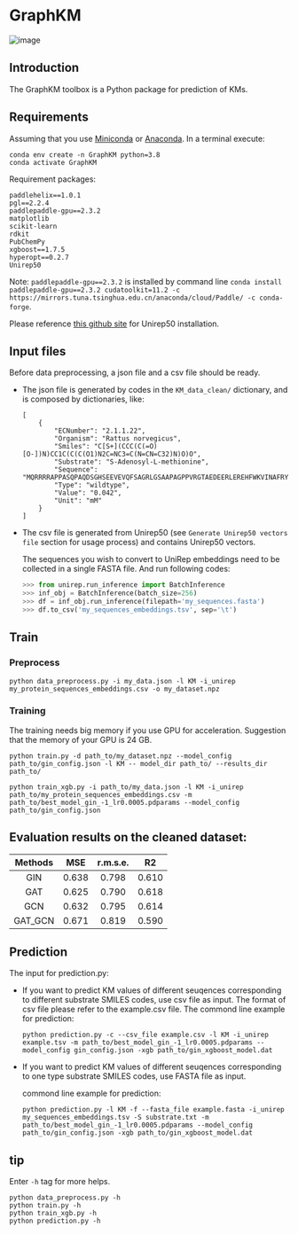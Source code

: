 # GraphKM
![image](https://github.com/realHXiao/GraphKM/assets/71002556/cb30a0a9-3c48-432c-b1b9-173201875144)


## Introduction
The GraphKM toolbox is a Python package for prediction of KMs. 
## Requirements
Assuming that you use [Miniconda](https://docs.conda.io/en/latest/miniconda.html) or [Anaconda](https://www.anaconda.com/). In a terminal execute: 
```
conda env create -n GraphKM python=3.8
conda activate GraphKM
```
 Requirement packages: 
```
paddlehelix==1.0.1
pgl==2.2.4
paddlepaddle-gpu==2.3.2
matplotlib
scikit-learn
rdkit
PubChemPy
xgboost==1.7.5
hyperopt==0.2.7
Unirep50
```
Note: ``paddlepaddle-gpu==2.3.2`` is installed by command line ``conda install paddlepaddle-gpu==2.3.2 cudatoolkit=11.2 -c https://mirrors.tuna.tsinghua.edu.cn/anaconda/cloud/Paddle/ -c conda-forge``. 

Please reference [this github site](https://github.com/EngqvistLab/UniRep50) for Unirep50 installation. 

## Input files
Before data preprocessing, a json file and a csv file should be ready. 

+ The json file is generated by codes in the `KM_data_clean/` dictionary, and is composed by dictionaries, like:
    ```
    [
        {
            "ECNumber": "2.1.1.22",
            "Organism": "Rattus norvegicus",
            "Smiles": "C[S+](CCC(C(=O)[O-])N)CC1C(C(C(O1)N2C=NC3=C(N=CN=C32)N)O)O",
            "Substrate": "S-Adenosyl-L-methionine",
            "Sequence": "MQRRRRAPPASQPAQDSGHSEEVEVQFSAGRLGSAAPAGPPVRGTAEDEERLEREHFWKVINAFRYYGTSMHERVNRTERQFRSLPDNQQKLLPQFPLHLDKIRKCVDHNQEILLTIVNDCIHMFENKEYGEDANGKIMPASTFDMDKLKSTLKQFVRDWSGTGKAERDACYKPIIKEIIKNFPKERWDPSKVNILVPGAGLGRLAWEIAMLGYACQGNEWSFFMLFSSNFVLNRCSEVDKYKLYPWIHQFSNNRRSADQIRPIFFPDVDPHSLPPGSNFSMTAGDFQEIYSECNTWDCIATCFFIDTAHNVIDYIDTIWRILKPGGIWINLGPLLYHFENLANELSIELSYEDIKNVVLQYGFQLEVEKESVLSTYTVNDLSMMKYYYECVLFVVRKPQ",
            "Type": "wildtype",
            "Value": "0.042",
            "Unit": "mM"
        }
    ]
    ```

+ The csv file is generated from Unirep50 (see `Generate Unirep50 vectors file` section for usage process) and contains Unirep50 vectors. 

    The sequences you wish to convert to UniRep embeddings need to be collected in a single FASTA file. And run following codes: 
    ```python
    >>> from unirep.run_inference import BatchInference
    >>> inf_obj = BatchInference(batch_size=256)
    >>> df = inf_obj.run_inference(filepath='my_sequences.fasta')
    >>> df.to_csv('my_sequences_embeddings.tsv', sep='\t')
    ```
## Train
### Preprocess
```
python data_preprocess.py -i my_data.json -l KM -i_unirep my_protein_sequences_embeddings.csv -o my_dataset.npz
```
### Training
The training needs big memory if you use GPU for acceleration. Suggestion that the memory of your GPU is 24 GB. 

```
python train.py -d path_to/my_dataset.npz --model_config path_to/gin_config.json -l KM -- model_dir path_to/ --results_dir path_to/

python train_xgb.py -i path_to/my_data.json -l KM -i_unirep path_to/my_protein_sequences_embeddings.csv -m path_to/best_model_gin_-1_lr0.0005.pdparams --model_config path_to/gin_config.json
```
## Evaluation results on the cleaned dataset:
| Methods      |  MSE       | r.m.s.e.  | R2        |
| :--:         | :--:       | :--:      | :--:      |
| GIN          | 0.638      | 0.798     | 0.610     |
| GAT          | 0.625      | 0.790     | 0.618     |
| GCN          | 0.632      | 0.795     | 0.614     |
| GAT_GCN      | 0.671      | 0.819     | 0.590     |

## Prediction
The input for prediction.py:
+ If you want to predict KM values of different seuqences corresponding to different substrate SMILES codes, use csv file as input. The format of csv file please refer to the example.csv file. The commond line example for prediction:

    ```
    python prediction.py -c --csv_file example.csv -l KM -i_unirep example.tsv -m path_to/best_model_gin_-1_lr0.0005.pdparams --model_config gin_config.json -xgb path_to/gin_xgboost_model.dat
    ```
+ If you want to predict KM values of different seuqences corresponding to one type substrate SMILES codes, use FASTA file as input. 

    commond line example for prediction:
    ```
    python prediction.py -l KM -f --fasta_file example.fasta -i_unirep my_sequences_embeddings.tsv -S substrate.txt -m path_to/best_model_gin_-1_lr0.0005.pdparams --model_config path_to/gin_config.json -xgb path_to/gin_xgboost_model.dat
    ```
## tip
Enter `-h` tag for more helps. 
```
python data_preprocess.py -h
python train.py -h
python train_xgb.py -h
python prediction.py -h
```
